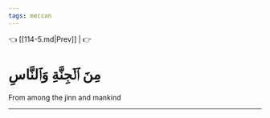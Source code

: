 ```yaml
---
tags: meccan
---
```


👈 [[114-5.md|Prev]] |  👉

# مِنَ ٱلۡجِنَّةِ وَٱلنَّاسِ

From among the jinn and mankind

---

